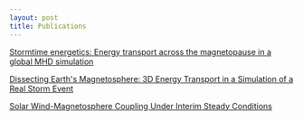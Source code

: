 ```yaml
---
layout: post
title: Publications
---
```

[Stormtime energetics: Energy transport across the magnetopause in a global MHD simulation](https://doi.org/10.3389/fspas.2021.756732)


[Dissecting Earth's Magnetosphere: 3D Energy Transport in a Simulation of a Real Storm Event](https://doi.org/10.1029/2023JA031899)


[Solar Wind-Magnetosphere Coupling Under Interim Steady Conditions](https://doi.org/10.1029/2025JA033771)
